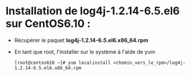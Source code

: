 # Installation de log4j-1.2.14-6.5.el6 sur CentOS6.10 : 

- Récupérer le paquet **log4j-1.2.14-6._5_.el6.x86_64.rpm**

- En tant que root, l'installer sur le système à l'aide de yum


   `[root@centos610 ~]# yum localinstall <chemin_vers_le_rpm>/log4j-1.2.14-6.5.el6.x86_64.rpm`
